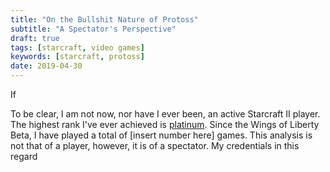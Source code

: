 ```yaml
---
title: "On the Bullshit Nature of Protoss"
subtitle: "A Spectator's Perspective"
draft: true
tags: [starcraft, video games]
keywords: [starcraft, protoss]
date: 2019-04-30
---
```

If

To be clear, I am not now, nor have I ever been, an active Starcraft II player. The highest rank I've ever achieved is [platinum](https://www.rankedftw.com/team/2280995/#td=world&ty=c&ra=best&tyz=0&tx=a&tl=1 "rankedftw: hortisimo"). Since the Wings of Liberty Beta, I have played a total of [insert number here] games. This analysis is not that of a player, however, it is of a spectator. My credentials in this regard 
